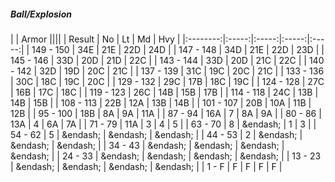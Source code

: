 ##### Ball/Explosion

|      | Armor ||||
| Result | No | Lt | Md | Hvy |
|:--------:|:-----:|:-----:|:-----:|:-----:|
| 149 - 150 | 34E  | 21E  | 22D  | 24D  |
| 147 - 148 | 34D  | 21E  | 22D  | 23D  |
| 145 - 146 | 33D  | 20D  | 21D  | 22C  |
| 143 - 144 | 33D  | 20D  | 21C  | 22C  |
| 140 - 142 | 32D  | 19D  | 20C  | 21C  |
| 137 - 139 | 31C  | 19C  | 20C  | 21C  |
| 133 - 136 | 30C  | 18C  | 19C  | 20C  |
| 129 - 132 | 29C  | 17B  | 18C  | 19C  |
| 124 - 128 | 27C  | 16B  | 17C  | 18C  |
| 119 - 123 | 26C  | 14B  | 15B  | 17B  |
| 114 - 118 | 24C  | 13B  | 14B  | 15B  |
| 108 - 113 | 22B  | 12A  | 13B  | 14B  |
| 101 - 107 | 20B  | 10A  | 11B  | 12B  |
| 95 - 100 | 18B  | 8A  | 9A  | 11A  |
| 87 - 94 | 16A  | 7 | 8A  | 9A  |
| 80 - 86 | 13A  | 4 | 6A  | 7A  |
| 71 - 79 | 11A  | 3 | 4 | 5 |
| 63 - 70 | 8 | &endash;  | 1 | 3 |
| 54 - 62 | 5 | &endash;  | &endash;  | &endash;  |
| 44 - 53 | 2 | &endash;  | &endash;  | &endash;  |
| 34 - 43 | &endash;  | &endash;  | &endash;  | &endash;  |
| 24 - 33 | &endash;  | &endash;  | &endash;  | &endash;  |
| 13 - 23 | &endash;  | &endash;  | &endash;  | &endash;  |
| 1 - F | F | F | F | F |
